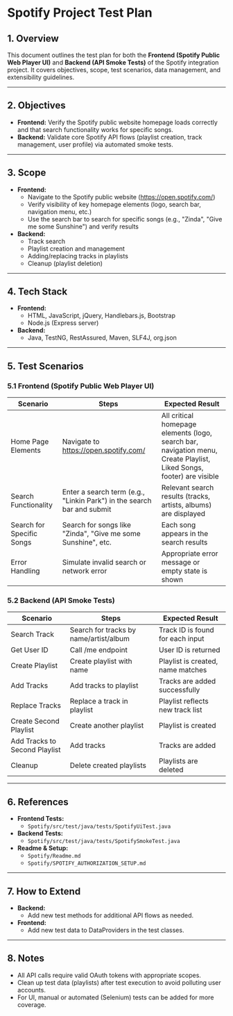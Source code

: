 # Spotify Project Test Plan

## 1. Overview
This document outlines the test plan for both the **Frontend (Spotify Public Web Player UI)** and **Backend (API Smoke Tests)** of the Spotify integration project. It covers objectives, scope, test scenarios, data management, and extensibility guidelines.

---

## 2. Objectives
- **Frontend:** Verify the Spotify public website homepage loads correctly and that search functionality works for specific songs.
- **Backend:** Validate core Spotify API flows (playlist creation, track management, user profile) via automated smoke tests.

---

## 3. Scope
- **Frontend:**
  - Navigate to the Spotify public website (https://open.spotify.com/)
  - Verify visibility of key homepage elements (logo, search bar, navigation menu, etc.)
  - Use the search bar to search for specific songs (e.g., "Zinda", "Give me some Sunshine") and verify results
- **Backend:**
  - Track search
  - Playlist creation and management
  - Adding/replacing tracks in playlists
  - Cleanup (playlist deletion)

---

## 4. Tech Stack
- **Frontend:**
  - HTML, JavaScript, jQuery, Handlebars.js, Bootstrap
  - Node.js (Express server)
- **Backend:**
  - Java, TestNG, RestAssured, Maven, SLF4J, org.json

---

## 5. Test Scenarios

### 5.1 Frontend (Spotify Public Web Player UI)
| Scenario | Steps | Expected Result |
|----------|-------|----------------|
| Home Page Elements | Navigate to https://open.spotify.com/ | All critical homepage elements (logo, search bar, navigation menu, Create Playlist, Liked Songs, footer) are visible |
| Search Functionality | Enter a search term (e.g., "Linkin Park") in the search bar and submit | Relevant search results (tracks, artists, albums) are displayed |
| Search for Specific Songs | Search for songs like "Zinda", "Give me some Sunshine", etc. | Each song appears in the search results |
| Error Handling | Simulate invalid search or network error | Appropriate error message or empty state is shown |

### 5.2 Backend (API Smoke Tests)
| Scenario | Steps | Expected Result |
|----------|-------|----------------|
| Search Track | Search for tracks by name/artist/album | Track ID is found for each input |
| Get User ID | Call /me endpoint | User ID is returned |
| Create Playlist | Create playlist with name | Playlist is created, name matches |
| Add Tracks | Add tracks to playlist | Tracks are added successfully |
| Replace Tracks | Replace a track in playlist | Playlist reflects new track list |
| Create Second Playlist | Create another playlist | Playlist is created |
| Add Tracks to Second Playlist | Add tracks | Tracks are added |
| Cleanup | Delete created playlists | Playlists are deleted |

---

## 6. References
- **Frontend Tests:**
  - `Spotify/src/test/java/tests/SpotifyUiTest.java`
- **Backend Tests:**
  - `Spotify/src/test/java/tests/SpotifySmokeTest.java`
- **Readme & Setup:**
  - `Spotify/Readme.md`
  - `Spotify/SPOTIFY_AUTHORIZATION_SETUP.md`

---

## 7. How to Extend
- **Backend:**
  - Add new test methods for additional API flows as needed.
- **Frontend:**
  - Add new test data to DataProviders in the test classes.

---

## 8. Notes
- All API calls require valid OAuth tokens with appropriate scopes.
- Clean up test data (playlists) after test execution to avoid polluting user accounts.
- For UI, manual or automated (Selenium) tests can be added for more coverage. 